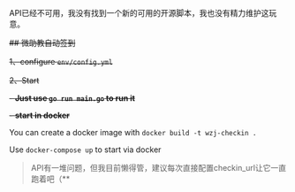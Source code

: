 API已经不可用，我没有找到一个新的可用的开源脚本，我也没有精力维护这玩意。
 
 ~~## 微助教自动签到~~

~~1、configure `env/config.yml`~~

~~2、Start~~

~~- **Just use `go run main.go` to run it**~~

~~- **start in docker**~~

  You can create a docker image with `docker build -t wzj-checkin .`

  Use `docker-compose up` to start via docker

> API有一堆问题，但我目前懒得管，建议每次直接配置checkin_url让它一直跑着吧（**
